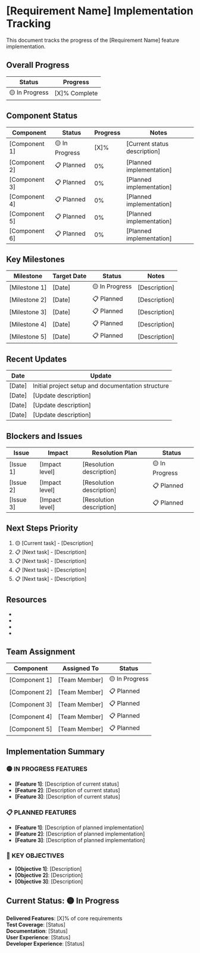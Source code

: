 # [Requirement Name] Implementation Tracking

This document tracks the progress of the [Requirement Name] feature implementation.

## Overall Progress

| Status         | Progress      |
| -------------- | ------------- |
| 🟡 In Progress | [X]% Complete |

## Component Status

| Component     | Status         | Progress | Notes                        |
| ------------- | -------------- | -------- | ---------------------------- |
| [Component 1] | 🟡 In Progress | [X]%     | [Current status description] |
| [Component 2] | 📋 Planned     | 0%       | [Planned implementation]     |
| [Component 3] | 📋 Planned     | 0%       | [Planned implementation]     |
| [Component 4] | 📋 Planned     | 0%       | [Planned implementation]     |
| [Component 5] | 📋 Planned     | 0%       | [Planned implementation]     |
| [Component 6] | 📋 Planned     | 0%       | [Planned implementation]     |

## Key Milestones

| Milestone     | Target Date | Status         | Notes         |
| ------------- | ----------- | -------------- | ------------- |
| [Milestone 1] | [Date]      | 🟡 In Progress | [Description] |
| [Milestone 2] | [Date]      | 📋 Planned     | [Description] |
| [Milestone 3] | [Date]      | 📋 Planned     | [Description] |
| [Milestone 4] | [Date]      | 📋 Planned     | [Description] |
| [Milestone 5] | [Date]      | 📋 Planned     | [Description] |

## Recent Updates

| Date   | Update                                            |
| ------ | ------------------------------------------------- |
| [Date] | Initial project setup and documentation structure |
| [Date] | [Update description]                              |
| [Date] | [Update description]                              |
| [Date] | [Update description]                              |

## Blockers and Issues

| Issue     | Impact         | Resolution Plan          | Status         |
| --------- | -------------- | ------------------------ | -------------- |
| [Issue 1] | [Impact level] | [Resolution description] | 🟡 In Progress |
| [Issue 2] | [Impact level] | [Resolution description] | 📋 Planned     |
| [Issue 3] | [Impact level] | [Resolution description] | 📋 Planned     |

## Next Steps Priority

1. 🟡 [Current task] - [Description]
2. 📋 [Next task] - [Description]
3. 📋 [Next task] - [Description]
4. 📋 [Next task] - [Description]
5. 📋 [Next task] - [Description]

## Resources

- [Resource 1]: [Path/Description]
- [Resource 2]: [Path/Description]
- [Resource 3]: [Path/Description]
- [Resource 4]: [Path/Description]

## Team Assignment

| Component     | Assigned To   | Status         |
| ------------- | ------------- | -------------- |
| [Component 1] | [Team Member] | 🟡 In Progress |
| [Component 2] | [Team Member] | 📋 Planned     |
| [Component 3] | [Team Member] | 📋 Planned     |
| [Component 4] | [Team Member] | 📋 Planned     |
| [Component 5] | [Team Member] | 📋 Planned     |

## Implementation Summary

### 🟡 **IN PROGRESS FEATURES**

- **[Feature 1]**: [Description of current status]
- **[Feature 2]**: [Description of current status]
- **[Feature 3]**: [Description of current status]

### 📋 **PLANNED FEATURES**

- **[Feature 1]**: [Description of planned implementation]
- **[Feature 2]**: [Description of planned implementation]
- **[Feature 3]**: [Description of planned implementation]

### 🎯 **KEY OBJECTIVES**

- **[Objective 1]**: [Description]
- **[Objective 2]**: [Description]
- **[Objective 3]**: [Description]

## Current Status: 🟡 In Progress

**Delivered Features**: [X]% of core requirements  
**Test Coverage**: [Status]  
**Documentation**: [Status]  
**User Experience**: [Status]  
**Developer Experience**: [Status]
